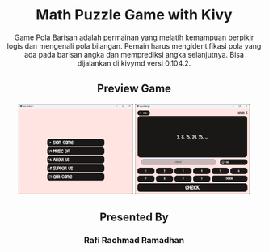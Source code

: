 <h1 align="center">
Math Puzzle Game with Kivy
</h1>

<p align="center">
Game Pola Barisan adalah permainan yang melatih kemampuan berpikir logis dan mengenali pola bilangan. Pemain harus mengidentifikasi pola yang ada pada barisan angka dan memprediksi angka selanjutnya. Bisa dijalankan di kivymd versi 0.104.2.
</p>

<h2 align="center">
Preview Game
</h2>
<p align="center">
  <img width="45%" alt="Math" title="Math" src="screenshots/1.png"/>
  <img width="45%" alt="Math" title="Math" src="screenshots/2.png"/>

  <!-- <img width="45%" alt="Afine" title="Afine" src="screenshots/3.png"/>
  <img width="45%" alt="Afine" title="Afine" src="screenshots/4.png"/> -->
</p>

<h2 align="center">
Presented By
</h2>
<h3 align="center">Rafi Rachmad Ramadhan</h3>
 
